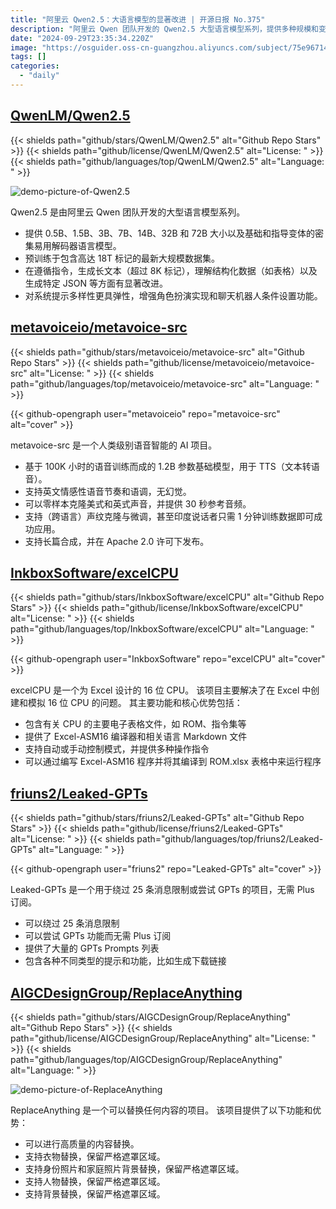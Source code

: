 ```yaml
---
title: "阿里云 Qwen2.5：大语言模型的显著改进 | 开源日报 No.375"
description: "阿里云 Qwen 团队开发的 Qwen2.5 大型语言模型系列，提供多种规模和变体的密集易用解码器语言模型，预训练于大规模数据集，具有生成长文本、理解结构化数据和增强多样性等多方面的显著改进，适用于角色扮演和聊天机器人等多种应用场景。"
date: "2024-09-29T23:35:34.220Z"
image: "https://osguider.oss-cn-guangzhou.aliyuncs.com/subject/75e96714c7239a406343a5f90b331563.png"
tags: []
categories:
  - "daily"
---
```


## [QwenLM/Qwen2.5](https://github.com/QwenLM/Qwen2.5)

{{< shields path="github/stars/QwenLM/Qwen2.5" alt="Github Repo Stars" >}} {{< shields path="github/license/QwenLM/Qwen2.5" alt="License: " >}} {{< shields path="github/languages/top/QwenLM/Qwen2.5" alt="Language: " >}}

![demo-picture-of-Qwen2.5](https://static.osguider.com/subject/github/QwenLM/Qwen2.5/9035e09b737ec1925bc8b376d0a229b1.png)

Qwen2.5 是由阿里云 Qwen 团队开发的大型语言模型系列。

- 提供 0.5B、1.5B、3B、7B、14B、32B 和 72B 大小以及基础和指导变体的密集易用解码器语言模型。
- 预训练于包含高达 18T 标记的最新大规模数据集。
- 在遵循指令，生成长文本（超过 8K 标记），理解结构化数据（如表格）以及生成特定 JSON 等方面有显著改进。
- 对系统提示多样性更具弹性，增强角色扮演实现和聊天机器人条件设置功能。
  
## [metavoiceio/metavoice-src](https://github.com/metavoiceio/metavoice-src)

{{< shields path="github/stars/metavoiceio/metavoice-src" alt="Github Repo Stars" >}} {{< shields path="github/license/metavoiceio/metavoice-src" alt="License: " >}} {{< shields path="github/languages/top/metavoiceio/metavoice-src" alt="Language: " >}}

{{< github-opengraph user="metavoiceio" repo="metavoice-src" alt="cover" >}}

metavoice-src 是一个人类级别语音智能的 AI 项目。

- 基于 100K 小时的语音训练而成的 1.2B 参数基础模型，用于 TTS（文本转语音）。
- 支持英文情感性语音节奏和语调，无幻觉。
- 可以零样本克隆美式和英式声音，并提供 30 秒参考音频。
- 支持（跨语言）声纹克隆与微调，甚至印度说话者只需 1 分钟训练数据即可成功应用。
- 支持长篇合成，并在 Apache 2.0 许可下发布。
  
## [InkboxSoftware/excelCPU](https://github.com/InkboxSoftware/excelCPU)

{{< shields path="github/stars/InkboxSoftware/excelCPU" alt="Github Repo Stars" >}} {{< shields path="github/license/InkboxSoftware/excelCPU" alt="License: " >}} {{< shields path="github/languages/top/InkboxSoftware/excelCPU" alt="Language: " >}}

{{< github-opengraph user="InkboxSoftware" repo="excelCPU" alt="cover" >}}

excelCPU 是一个为 Excel 设计的 16 位 CPU。
该项目主要解决了在 Excel 中创建和模拟 16 位 CPU 的问题。
其主要功能和核心优势包括：

- 包含有关 CPU 的主要电子表格文件，如 ROM、指令集等
- 提供了 Excel-ASM16 编译器和相关语言 Markdown 文件
- 支持自动或手动控制模式，并提供多种操作指令
- 可以通过编写 Excel-ASM16 程序并将其编译到 ROM.xlsx 表格中来运行程序
  
## [friuns2/Leaked-GPTs](https://github.com/friuns2/Leaked-GPTs)

{{< shields path="github/stars/friuns2/Leaked-GPTs" alt="Github Repo Stars" >}} {{< shields path="github/license/friuns2/Leaked-GPTs" alt="License: " >}} {{< shields path="github/languages/top/friuns2/Leaked-GPTs" alt="Language: " >}}

{{< github-opengraph user="friuns2" repo="Leaked-GPTs" alt="cover" >}}

Leaked-GPTs 是一个用于绕过 25 条消息限制或尝试 GPTs 的项目，无需 Plus 订阅。

- 可以绕过 25 条消息限制
- 可以尝试 GPTs 功能而无需 Plus 订阅
- 提供了大量的 GPTs Prompts 列表
- 包含各种不同类型的提示和功能，比如生成下载链接
  
## [AIGCDesignGroup/ReplaceAnything](https://github.com/AIGCDesignGroup/ReplaceAnything)

{{< shields path="github/stars/AIGCDesignGroup/ReplaceAnything" alt="Github Repo Stars" >}} {{< shields path="github/license/AIGCDesignGroup/ReplaceAnything" alt="License: " >}} {{< shields path="github/languages/top/AIGCDesignGroup/ReplaceAnything" alt="Language: " >}}

![demo-picture-of-ReplaceAnything](https://static.osguider.com/subject/github/AIGCDesignGroup/ReplaceAnything/eec311f4ba15c48b052e59aff1c0cfa9.png)

ReplaceAnything 是一个可以替换任何内容的项目。
该项目提供了以下功能和优势：

- 可以进行高质量的内容替换。
- 支持衣物替换，保留严格遮罩区域。
- 支持身份照片和家庭照片背景替换，保留严格遮罩区域。
- 支持人物替换，保留严格遮罩区域。
- 支持背景替换，保留严格遮罩区域。
  
